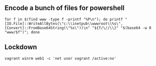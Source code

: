 ## Encode a bunch of files for powershell
```
for f in $(find www -type f -printf "%P\n"); do printf "[IO.File]::WriteAllBytes(\"c:\\inetpub\\wwwroot\\%s\", [Convert]::FromBase64String(\"%s\"))\n" "${f/\//\\}" "$(base64 -w 0 "www/$f")"; done
```

## Lockdown
```
vagrant winrm web1 -c 'net user vagrant /active:no'
```
